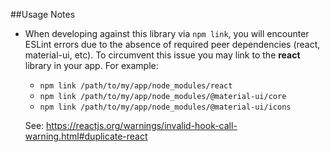 ##Usage Notes

- When developing against this library via `npm link`, you will encounter
 ESLint errors due to the absence of required peer dependencies (react, material-ui, etc).
 To circumvent this issue you may link to the **react** library in your app. For example:
  
  - `npm link /path/to/my/app/node_modules/react`  
  - `npm link /path/to/my/app/node_modules/@material-ui/core`
  - `npm link /path/to/my/app/node_modules/@material-ui/icons`
  
  See: https://reactjs.org/warnings/invalid-hook-call-warning.html#duplicate-react
  
